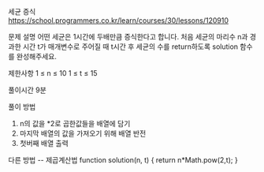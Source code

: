 세균 증식
https://school.programmers.co.kr/learn/courses/30/lessons/120910

문제 설명
어떤 세균은 1시간에 두배만큼 증식한다고 합니다. 처음 세균의 마리수 n과 경과한 시간 t가 매개변수로 주어질 때 t시간 후 세균의 수를 return하도록 solution 함수를 완성해주세요.

제한사항
1 ≤ n ≤ 10
1 ≤ t ≤ 15

풀이시간
9분

풀이 방법

1. n의 값을 \*2로 곱한값들을 배열에 담기
2. 마지막 배열의 값을 가져오기 위해 배열 반전
3. 첫버째 배열 출력

다른 방법
-- 제곱계산법
function solution(n, t) {
return n\*Math.pow(2,t);
}
